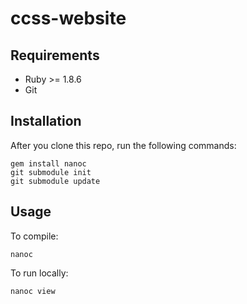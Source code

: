 ccss-website
============

## Requirements
  * Ruby >= 1.8.6
  * Git

## Installation
After you clone this repo, run the following commands:
```
gem install nanoc
git submodule init
git submodule update
```

## Usage

To compile:

```
nanoc
```

To run locally:
```
nanoc view
```